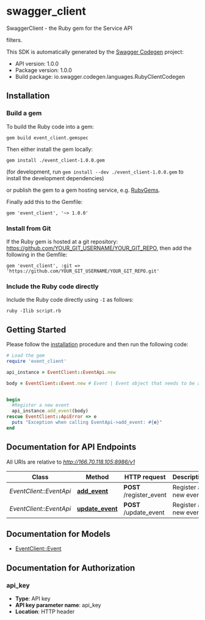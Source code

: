# swagger_client

SwaggerClient - the Ruby gem for the Service API

filters.

This SDK is automatically generated by the [Swagger Codegen](https://github.com/swagger-api/swagger-codegen) project:

- API version: 1.0.0
- Package version: 1.0.0
- Build package: io.swagger.codegen.languages.RubyClientCodegen

## Installation

### Build a gem

To build the Ruby code into a gem:

```shell
gem build event_client.gemspec
```

Then either install the gem locally:

```shell
gem install ./event_client-1.0.0.gem
```
(for development, run `gem install --dev ./event_client-1.0.0.gem` to install the development dependencies)

or publish the gem to a gem hosting service, e.g. [RubyGems](https://rubygems.org/).

Finally add this to the Gemfile:

    gem 'event_client', '~> 1.0.0'

### Install from Git

If the Ruby gem is hosted at a git repository: https://github.com/YOUR_GIT_USERNAME/YOUR_GIT_REPO, then add the following in the Gemfile:

    gem 'event_client', :git => 'https://github.com/YOUR_GIT_USERNAME/YOUR_GIT_REPO.git'

### Include the Ruby code directly

Include the Ruby code directly using `-I` as follows:

```shell
ruby -Ilib script.rb
```

## Getting Started

Please follow the [installation](#installation) procedure and then run the following code:
```ruby
# Load the gem
require 'event_client'

api_instance = EventClient::EventApi.new

body = EventClient::Event.new # Event | Event object that needs to be added to the Index


begin
  #Register a new event
  api_instance.add_event(body)
rescue EventClient::ApiError => e
  puts "Exception when calling EventApi->add_event: #{e}"
end

```

## Documentation for API Endpoints

All URIs are relative to *http://166.70.118.105:8986/v1*

Class | Method | HTTP request | Description
------------ | ------------- | ------------- | -------------
*EventClient::EventApi* | [**add_event**](docs/RegisterEventApi.md#add_event) | **POST** /register_event | Register a new event
*EventClient::EventApi* | [**update_event**](docs/RegisterEventApi.md#update_event) | **POST** /update_event | Register a new event


## Documentation for Models

 - [EventClient::Event](docs/Event.md)


## Documentation for Authorization


### api_key

- **Type**: API key
- **API key parameter name**: api_key
- **Location**: HTTP header

